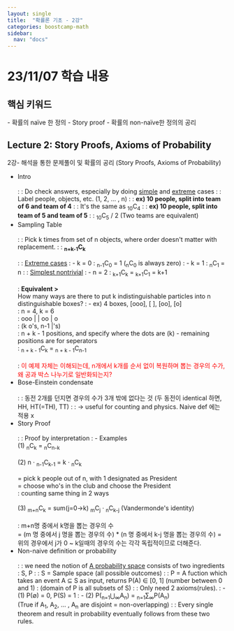 ```yaml
---
layout: single
title:  "확률론 기초 - 2강"
categories: boostcamp-math
sidebar:
  nav: "docs"
---
```


# 23/11/07 학습 내용

<h2>핵심 키워드</h2>
- 확률의 naïve 한 정의
- Story proof
- 확률의 non-naïve한 정의의 공리

<h2>Lecture 2: Story Proofs, Axioms of Probability</h2>
2강- 해석을 통한 문제풀이 및 확률의 공리 (Story Proofs, Axioms of Probability)

- Intro<br><br>
: : Do check answers, especially by doing <u>simple</u> and <u>extreme</u> cases
: : Label people, objects, etc. (1, 2, ... , n)
: : **ex) 10 people, split into team of 6 and team of 4**
: : It's the same as <sub>10</sub>C<sub>4</sub>
: : **ex) 10 people, split into team of 5 and team of 5**
: : <sub>10</sub>C<sub>5</sub> / 2 (Two teams are equivalent)
- Sampling Table<br><br>
: : Pick k times from set of n objects, where order doesn't matter with replacement.
: : **<sub>n+k-1</sub>C<sub>k</sub>**<br><br>
: : <u>Extreme cases</u> 
: - k = 0 : <sub>n-1</sub>C<sub>0</sub> = 1 (<sub>n</sub>C<sub>0</sub> is always zero)
: - k = 1 : <sub>n</sub>C<sub>1</sub> = n
: : <u>Simplest nontrivial</u>
: - n = 2 : <sub>k+1</sub>C<sub>k</sub> = <sub>k+1</sub>C<sub>1</sub> = k+1<br><br>
: **Equivalent >**<br>How many ways are there to put k indistinguishable particles into n distinguishable boxes?
: - ex) 4 boxes, [ooo], [ ], [oo], [o]<br>
\: n = 4, k = 6<br>
\: ooo | | oo | o<br>
\: (k o's, n-1 \|'s)<br>
\: n + k - 1 positions, and specify where the dots are (k) - remaining positions are for seperators<br>
\: <sub>n + k - 1</sub>C<sub>k</sub> =  <sub>n + k - 1</sub>C<sub>n-1</sub><br><br>
\: <span style="color:red">이 예제 자체는 이해되는데, n개에서 k개를 순서 없이 복원하며 뽑는 경우의 수가, 왜 공과 박스 나누기로 일반화되는지?</span>
- Bose-Einstein condensate<br><br>
: : 동전 2개를 던지면 경우의 수가 3개 밖에 없다는 것 (두 동전이 identical 하면, HH, HT(=TH), TT) 
: : -> useful for counting and physics. Naive def 에는 적용 x
- Story Proof<br><br>
: : Proof by interpretation
: - Examples<br>
(1) <sub>n</sub>C<sub>k</sub> = <sub>n</sub>C<sub>n-k</sub><br><br>
(2) n · <sub>n-1</sub>C<sub>k-1</sub> = k · <sub>n</sub>C<sub>k</sub><br><br>
\= pick k people out of n, with 1 designated as President<br>
\= choose who's in the club and choose the President<br>
\: counting same thing in 2 ways<br><br>
(3) <sub>m+n</sub>C<sub>k</sub> = sum(j=0->k) <sub>m</sub>C<sub>j</sub> · <sub>n</sub>C<sub>k-j</sub> (Vandermonde's identity)<br><br>
\: m+n명 중에서 k명을 뽑는 경우의 수 <br>
\= (m 명 중에서 j 명을 뽑는 경우의 수) * (n 명 중에서 k-j 명을 뽑는 경우의 수)
\= 위의 경우에서 j가 0 ~ k일때의 경우의 수는 각각 독립적이므로 더해준다.
- Non-naive definition or probability<br><br>
: : we need the notion of <u>A probability space</u> consists of two ingredients : S, P
: : S = Sample space (all possible outcomes)
: : P = A fuction which takes an event A ⊆ S as input, returns P(A) ∈ [0, 1] (number between 0 and 1)
: (domain of P is all subsets of S)
: : Only need 2 axioms(rules).
: - (1) P(∅) = 0, P(S) = 1
: - (2) P(<sub>n=1</sub>⋃<sub>∞</sub>A<sub>n</sub>) = <sub>n=1</sub>∑<sub>∞</sub>P(A<sub>n</sub>)<br>
(True if A<sub>1</sub>, A<sub>2</sub>, ... , A<sub>n</sub> are disjoint = non-overlapping)
: : Every single theorem and result in probability eventually follows from these two rules.
